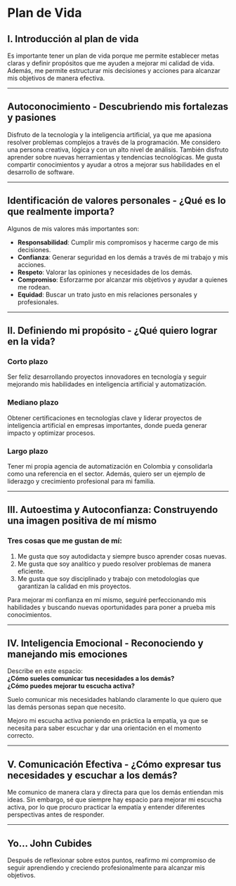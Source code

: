 # Plan de Vida

## I. Introducción al plan de vida
Es importante tener un plan de vida porque me permite establecer metas claras y definir propósitos que me ayuden a mejorar mi calidad de vida. Además, me permite estructurar mis decisiones y acciones para alcanzar mis objetivos de manera efectiva.

---

## Autoconocimiento - Descubriendo mis fortalezas y pasiones
Disfruto de la tecnología y la inteligencia artificial, ya que me apasiona resolver problemas complejos a través de la programación. Me considero una persona creativa, lógica y con un alto nivel de análisis. También disfruto aprender sobre nuevas herramientas y tendencias tecnológicas. Me gusta compartir conocimientos y ayudar a otros a mejorar sus habilidades en el desarrollo de software.

---

## Identificación de valores personales - ¿Qué es lo que realmente importa?
Algunos de mis valores más importantes son:
- **Responsabilidad**: Cumplir mis compromisos y hacerme cargo de mis decisiones.
- **Confianza**: Generar seguridad en los demás a través de mi trabajo y mis acciones.
- **Respeto**: Valorar las opiniones y necesidades de los demás.
- **Compromiso**: Esforzarme por alcanzar mis objetivos y ayudar a quienes me rodean.
- **Equidad**: Buscar un trato justo en mis relaciones personales y profesionales.

---

## II. Definiendo mi propósito - ¿Qué quiero lograr en la vida?

### Corto plazo
Ser feliz desarrollando proyectos innovadores en tecnología y seguir mejorando mis habilidades en inteligencia artificial y automatización.

### Mediano plazo
Obtener certificaciones en tecnologías clave y liderar proyectos de inteligencia artificial en empresas importantes, donde pueda generar impacto y optimizar procesos.

### Largo plazo
Tener mi propia agencia de automatización en Colombia y consolidarla como una referencia en el sector. Además, quiero ser un ejemplo de liderazgo y crecimiento profesional para mi familia.

---

## III. Autoestima y Autoconfianza: Construyendo una imagen positiva de mí mismo
### Tres cosas que me gustan de mí:
1. Me gusta que soy autodidacta y siempre busco aprender cosas nuevas.
2. Me gusta que soy analítico y puedo resolver problemas de manera eficiente.
3. Me gusta que soy disciplinado y trabajo con metodologías que garantizan la calidad en mis proyectos.

Para mejorar mi confianza en mí mismo, seguiré perfeccionando mis habilidades y buscando nuevas oportunidades para poner a prueba mis conocimientos.

---

## IV. Inteligencia Emocional - Reconociendo y manejando mis emociones
Describe en este espacio:  
**¿Cómo sueles comunicar tus necesidades a los demás?**  
**¿Cómo puedes mejorar tu escucha activa?**  

Suelo comunicar mis necesidades hablando claramente lo que quiero que las demás personas sepan que necesito.  

Mejoro mi escucha activa poniendo en práctica la empatía, ya que se necesita para saber escuchar y dar una orientación en el momento correcto.

---

## V. Comunicación Efectiva - ¿Cómo expresar tus necesidades y escuchar a los demás?
Me comunico de manera clara y directa para que los demás entiendan mis ideas. Sin embargo, sé que siempre hay espacio para mejorar mi escucha activa, por lo que procuro practicar la empatía y entender diferentes perspectivas antes de responder.

---

## Yo... John Cubides
Después de reflexionar sobre estos puntos, reafirmo mi compromiso de seguir aprendiendo y creciendo profesionalmente para alcanzar mis objetivos.
